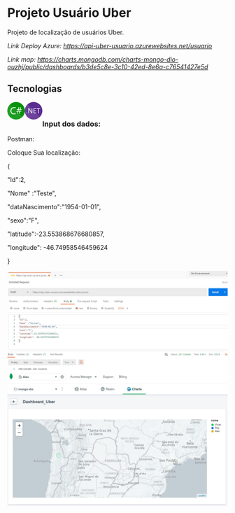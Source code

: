 # Projeto Usuário Uber

Projeto de localização de usuários Uber.

_Link Deploy Azure: https://api-uber-usuario.azurewebsites.net/usuario_ 

_Link map: https://charts.mongodb.com/charts-mongo-dio-ouzhj/public/dashboards/b3de5c8e-3c10-42ed-8e6a-c76541427e5d_

## Tecnologias 

<img align="left" alt="csharp" width="40px" src="https://github.com/alexaugusto23/alexaugusto23/blob/main/imgs/csharp.png">
<img align="left" alt="dotnet" width="40px" src="https://github.com/alexaugusto23/alexaugusto23/blob/main/imgs/dotnet.png">

<br>

### Input dos dados:

Postman: 

Coloque Sua localização: 

{

"Id":2,

"Nome" :"Teste",

"dataNascimento":"1954-01-01",

"sexo":"F",

"latitude":-23.553868676680857,

"longitude": -46.74958546459624

}

<img align="left" alt="postman" width="700px" src="https://github.com/alexaugusto23/api_dotnet_mongo/blob/master/Api/img/postman.jpg">

<img align="left" alt="chart" width="700px" src="https://github.com/alexaugusto23/api_dotnet_mongo/blob/master/Api/img/map.jpg">
